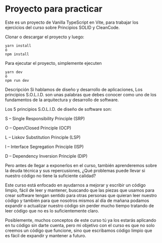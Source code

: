 # Proyecto para practicar

Este es un proyecto de Vanilla TypeScript en Vite, para trabajar los ejercicios del curso sobre Principios SOLID y CleanCode.

Clonar o descargar el proyecto y luego:

```
yarn install
ó
npm install
```

Para ejecutar el proyecto, simplemente ejecuten
```
yarn dev
ó
npm run dev
```

Descripción
Si hablamos de diseño y desarrollo de aplicaciones, Los principios S.O.L.I.D. son unas palabras que debes conocer como uno de los fundamentos de la arquitectura y desarrollo de software.



Los 5 principios S.O.L.I.D. de diseño de software son:



S – Single Responsibility Principle (SRP)

O – Open/Closed Principle (OCP)

L – Liskov Substitution Principle (LSP)

I – Interface Segregation Principle (ISP)

D – Dependency Inversion Principle (DIP)



Pero antes de llegar a exponerlos en el curso, también aprenderemos sobre la deuda técnica y sus repercusiones, ¿Qué problemas puede llevar si nuestro código no tiene la suficiente calidad?



Este curso está enfocado en ayudarnos a mejorar y escribir un código limpio, fácil de leer y mantener, buscando que las piezas que usamos para crear software tengan sentido para otras personas que quieran leer nuestro código y también para que nosotros mismos al día de mañana podamos expandir o actualizar nuestro código sin perder mucho tiempo tratando de leer código que no es lo suficientemente claro.



Posiblemente, muchos conceptos de este curso tú ya los estarás aplicando en tu código sin darte cuenta, pero mi objetivo con el curso es que no solo creemos un código que funcione, sino que escribamos código limpio que es fácil de expandir y mantener a futuro.
